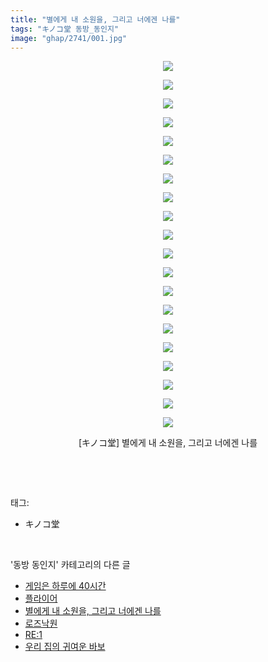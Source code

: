 ```yaml
---
title: "별에게 내 소원을, 그리고 너에겐 나를"
tags: "キノコ堂 동방_동인지"
image: "ghap/2741/001.jpg"
---
```

<div class="article">
<p style="text-align: center; clear: none; float: none;"><img src="{{ site.nasurl }}/ghap/2741/001.jpg"/></p>
<p style="text-align: center; clear: none; float: none;"><img src="{{ site.nasurl }}/ghap/2741/002.jpg"/></p>
<p style="text-align: center; clear: none; float: none;"><img src="{{ site.nasurl }}/ghap/2741/003.jpg"/></p>
<p style="text-align: center; clear: none; float: none;"><img src="{{ site.nasurl }}/ghap/2741/004.jpg"/></p>
<p style="text-align: center; clear: none; float: none;"><img src="{{ site.nasurl }}/ghap/2741/005.jpg"/></p>
<p style="text-align: center; clear: none; float: none;"><img src="{{ site.nasurl }}/ghap/2741/006.jpg"/></p>
<p style="text-align: center; clear: none; float: none;"><img src="{{ site.nasurl }}/ghap/2741/007.jpg"/></p>
<p style="text-align: center; clear: none; float: none;"><img src="{{ site.nasurl }}/ghap/2741/008.jpg"/></p>
<p style="text-align: center; clear: none; float: none;"><img src="{{ site.nasurl }}/ghap/2741/009.jpg"/></p>
<p style="text-align: center; clear: none; float: none;"><img src="{{ site.nasurl }}/ghap/2741/010.jpg"/></p>
<p style="text-align: center; clear: none; float: none;"><img src="{{ site.nasurl }}/ghap/2741/011.jpg"/></p>
<p style="text-align: center; clear: none; float: none;"><img src="{{ site.nasurl }}/ghap/2741/012.jpg"/></p>
<p style="text-align: center; clear: none; float: none;"><img src="{{ site.nasurl }}/ghap/2741/013.jpg"/></p>
<p style="text-align: center; clear: none; float: none;"><img src="{{ site.nasurl }}/ghap/2741/014.jpg"/></p>
<p style="text-align: center; clear: none; float: none;"><img src="{{ site.nasurl }}/ghap/2741/015.jpg"/></p>
<p style="text-align: center; clear: none; float: none;"><img src="{{ site.nasurl }}/ghap/2741/016.jpg"/></p>
<p style="text-align: center; clear: none; float: none;"><img src="{{ site.nasurl }}/ghap/2741/017.jpg"/></p>
<p style="text-align: center; clear: none; float: none;"><img src="{{ site.nasurl }}/ghap/2741/018.jpg"/></p>
<p style="text-align: center; clear: none; float: none;"><img src="{{ site.nasurl }}/ghap/2741/019.jpg"/></p>
<p style="text-align: center; clear: none; float: none;"><img src="{{ site.nasurl }}/ghap/2741/020.jpg"/></p>
<p style="text-align: center; clear: none; float: none;">[キノコ堂] 별에게 내 소원을, 그리고 너에겐 나를</p>
<p><br/></p>
</div><br/>
<div class="tagTrail">
<p>태그: </p>
<ul>
<li>キノコ堂</li>
</ul>
</div><br/>
<div class="another">
<p>'동방 동인지' 카테고리의 다른 글</p>
<ul>
<li><a href="/2016-11-25-ghap_2743">게임은 하루에 40시간</a></li>
<li><a href="/2016-11-25-ghap_2742">플라이어</a></li>
<li><a href="/2016-11-25-ghap_2741">별에게 내 소원을, 그리고 너에겐 나를</a></li>
<li><a href="/2016-11-25-ghap_2740">로즈낙원</a></li>
<li><a href="/2016-11-25-ghap_2739">RE:1</a></li>
<li><a href="/2016-11-25-ghap_2738">우리 집의 귀여운 바보</a></li>
</ul>
</div><br/>
<div class="cb_module cb_fluid">
<div class="cb_wrt cb_profile">
</div><!-- commentList close -->
</div><br/>
